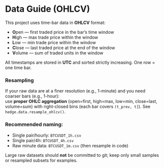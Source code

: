 # Data Guide (OHLCV)

This project uses time-bar data in **OHLCV** format:
- **O**pen — first traded price in the bar’s time window  
- **H**igh — max trade price within the window  
- **L**ow — min trade price within the window  
- **C**lose — last traded price at the end of the window  
- **V**olume — sum of traded units in the window

All timestamps are stored in **UTC** and sorted strictly increasing. One row = one time bar.

### Resampling
If your raw data are at a finer resolution (e.g., 1-minute) and you need coarser bars (e.g., 1-hour):  
use **proper OHLC aggregation** (open=first, high=max, low=min, close=last, volume=sum) with right-closed bins (each bar covers `(t_prev, t]`). See `hedge.data.resample_ohlcv()`.

### Recommended naming:
- Single pair/hourly: `BTCUSDT_1h.csv`
- Single pair/4h:     `BTCUSDT_4h.csv`
- Raw minute data:    `BTCUSDT_1m.csv` (then resample in code)

Large raw datasets should **not** be committed to git; keep only small samples or resampled subsets for examples.

